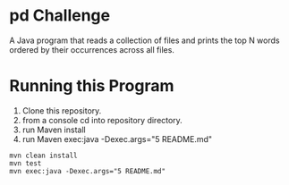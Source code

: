 # pd Challenge
A Java program that reads a collection of files and prints the top N words ordered by their
occurrences across all files.

# Running this Program

1. Clone this repository.
2. from a console cd into repository directory.
3. run Maven install
4. run Maven exec:java -Dexec.args="5 README.md"

```
mvn clean install
mvn test
mvn exec:java -Dexec.args="5 README.md"
```